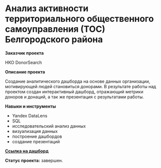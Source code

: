# Анализ активности территориального общественного самоуправления (ТОС) Белгородского района

**Заказчик проекта**

НКО DonorSearch

**Описание проекта**

Создание аналитического дашборда на основе данных организации, мотивирующей людей становиться донорами. В результате работы над проектом создан интерактивный дашборд, отражающий метрики доноров и донаций, а так же презентация с результатами работы. 
 

**Навыки и инструменты**

- Yandex DataLens
- SQL
- исследовательский анализ данных
- визуализация данных
- построение дашбордов
- создание презентаций

**[Ссылка на дашборд](https://datalens.yandex/lw8wawi6u23s8)**

**Статус проекта:** завершен.
